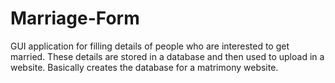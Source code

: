 # Marriage-Form
GUI application for filling details of  people who are interested to get married. These details are stored in a database and then used to upload in a website. Basically creates the database for a matrimony website.
